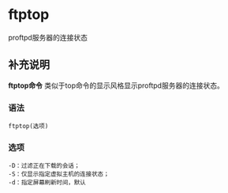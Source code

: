 ftptop
===

proftpd服务器的连接状态

## 补充说明

**ftptop命令** 类似于top命令的显示风格显示proftpd服务器的连接状态。

### 语法

```shell
ftptop(选项)
```

### 选项

```shell
-D：过滤正在下载的会话；
-S：仅显示指定虚拟主机的连接状态；
-d：指定屏幕刷新时间，默认
```


<!-- Linux命令行搜索引擎：https://jaywcjlove.github.io/linux-command/ -->